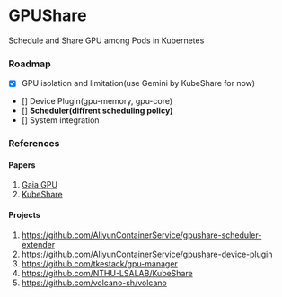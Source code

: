 # GPUShare
Schedule and Share GPU among Pods in Kubernetes


### Roadmap
- [x] GPU isolation and limitation(use Gemini by KubeShare for now)
- [] Device Plugin(gpu-memory, gpu-core) 
- [] **Scheduler(diffrent scheduling policy)**
- [] System integration


### References

#### Papers
1. [Gaia GPU](https://ieeexplore.ieee.org/document/8672318)
2. [KubeShare](https://dl.acm.org/doi/10.1145/3369583.3392679)
#### Projects
1. https://github.com/AliyunContainerService/gpushare-scheduler-extender
2. https://github.com/AliyunContainerService/gpushare-device-plugin
3. https://github.com/tkestack/gpu-manager
4. https://github.com/NTHU-LSALAB/KubeShare
5. https://github.com/volcano-sh/volcano